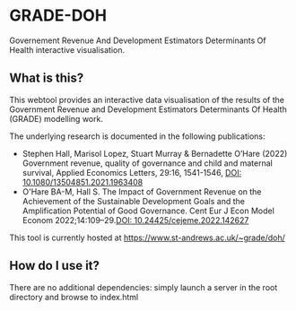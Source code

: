 # GRADE-DOH
Governement Revenue And Development Estimators Determinants Of Health interactive visualisation.

## What is this?

This webtool provides an interactive data visualisation of the results of the Government Revenue and Development Estimators Determinants Of Health (GRADE) modelling work.

The underlying research is documented in the following publications:

- Stephen Hall, Marisol Lopez, Stuart Murray & Bernadette O’Hare (2022) Government revenue, quality of governance and child and maternal survival, Applied Economics Letters, 29:16, 1541-1546, [DOI: 10.1080/13504851.2021.1963408](https://doi.org/10.1080/13504851.2021.1963408)
- O'Hare BA-M, Hall S. The Impact of Government Revenue on the Achievement of the Sustainable Development Goals and the Amplification Potential of Good Governance. Cent Eur J Econ Model Econom 2022;14:109–29.[DOI: 10.24425/cejeme.2022.142627](https://doi.org/10.24425/cejeme.2022.142627 )

This tool is currently hosted at https://www.st-andrews.ac.uk/~grade/doh/

## How do I use it?

There are no additional dependencies: simply launch a server in the root directory and browse to index.html




